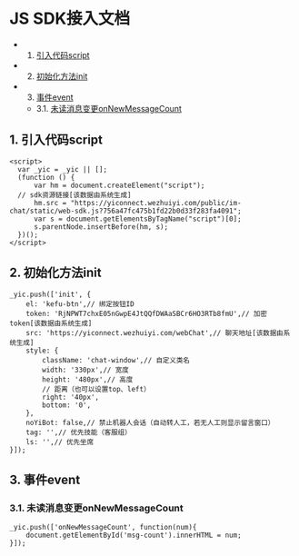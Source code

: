 # JS SDK接入文档
<!-- vscode-markdown-toc -->
* 1. [引入代码script](#script)
* 2. [初始化方法init](#init)
* 3. [事件event](#event)
	* 3.1. [未读消息变更onNewMessageCount](#onNewMessageCount)

<!-- vscode-markdown-toc-config
	numbering=true
	autoSave=true
	/vscode-markdown-toc-config -->
<!-- /vscode-markdown-toc -->

##  1. <a name='script'></a>引入代码script

    <script>
      var _yic = _yic || [];
      (function () {
          var hm = document.createElement("script");
	  // sdk资源链接[该数据由系统生成]
          hm.src = "https://yiconnect.wezhuiyi.com/public/im-chat/static/web-sdk.js?756a47fc475b1fd22b0d33f283fa4091";
          var s = document.getElementsByTagName("script")[0];
          s.parentNode.insertBefore(hm, s);
      })();
    </script>

##  2. <a name='init'></a>初始化方法init
    _yic.push(['init', {
        el: 'kefu-btn',// 绑定按钮ID
        token: 'RjNPWT7chxE05nGwpE4JtQQfDWAaSBCr6HO3RTb8fmU',// 加密token[该数据由系统生成]
        src: 'https://yiconnect.wezhuiyi.com/webChat',// 聊天地址[该数据由系统生成]
        style: {
            className: 'chat-window',// 自定义类名
            width: '330px',// 宽度
            height: '480px',// 高度
            // 距离（也可以设置top、left）
            right: '40px',
            bottom: '0',
        },
        noYiBot: false,// 禁止机器人会话（自动转人工，若无人工则显示留言窗口）
        tag: '',// 优先技能（客服组）
        ls: '',// 优先坐席
    }]);

##  3. <a name='event'></a>事件event
###  3.1. <a name='onNewMessageCount'></a>未读消息变更onNewMessageCount
    _yic.push(['onNewMessageCount', function(num){
        document.getElementById('msg-count').innerHTML = num;
    }]);
